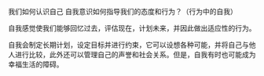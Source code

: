 我们如何认识自己
自我意识如何指导我们的态度和行为？（行为中的自我）

自我感觉使我们能够回忆过去，评估现在，计划未来，并因此做出适应性的行为。

自我会制定长期计划，设定目标并进行约束，它可以设想各种可能，并将自己与他人进行比较，此外还可以管理自己的声誉和社会关系。但是，自我有时也可能成为幸福生活的障碍。
